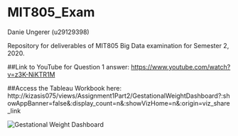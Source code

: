 # MIT805_Exam

Danie Ungerer (u29129398)

Repository for deliverables of MIT805 Big Data examination for Semester 2, 2020.  

##Link to YouTube for Question 1 answer:
https://www.youtube.com/watch?v=z3K-NiKTR1M


##Access the Tableau Workbook here:
http://kizasis075/views/Assignment1Part2/GestationalWeightDashboard?:showAppBanner=false&:display_count=n&:showVizHome=n&:origin=viz_share_link


![Gestational Weight Dashboard](https://user-images.githubusercontent.com/39651281/100351224-c8f52700-2ff3-11eb-9480-54977f187cc2.png)
